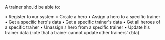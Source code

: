 A trainer should be able to:

• Register to our system
• Create a hero
• Assign a hero to a specific trainer
• Get a specific hero's data
• Get a specific trainer's data
• Get all heroes of a specific trainer
• Unassign a hero from a specific trainer
• Update his trainer data (note that a trainer cannot update other trainers' data)

